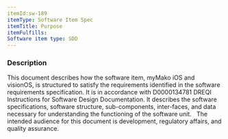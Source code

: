 ```yaml
---
itemId:sw-189
itemType: Software Item Spec
itemTitle: Purpose
itemFulfills: 
Software item type: SDD
---
```

### Description
This document describes how the software item, myMako iOS and visionOS, is structured to satisfy the requirements identified in the software requirements specification. It is in accordance with D0000134781 DREQI Instructions for Software Design Documentation. It describes the software specifications, software structure, sub-components, inter-faces, and data necessary for understanding the functioning of the software unit.
 
The intended audience for this document is development, regulatory affairs, and quality assurance.
